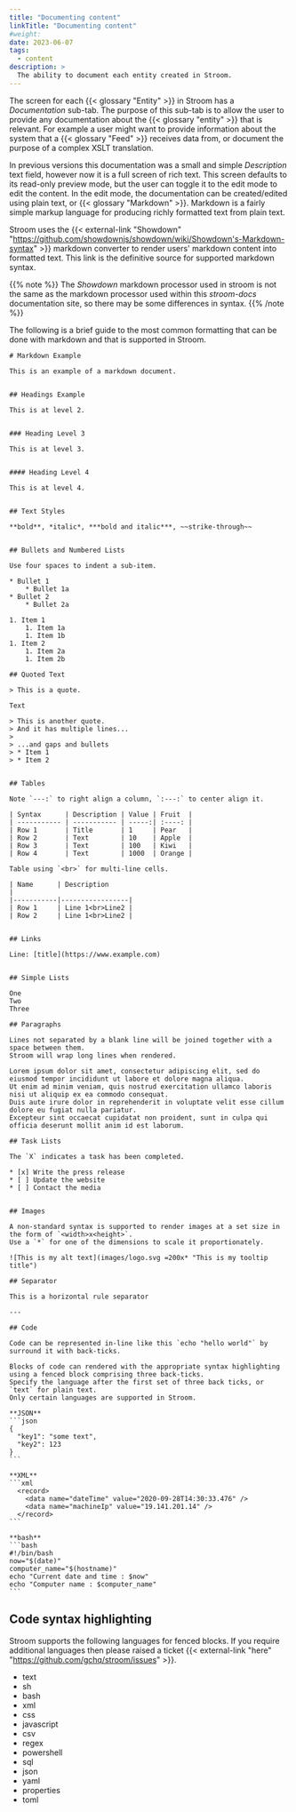 ```yaml
---
title: "Documenting content"
linkTitle: "Documenting content"
#weight:
date: 2023-06-07
tags: 
  - content
description: >
  The ability to document each entity created in Stroom.
---
```


The screen for each {{< glossary "Entity" >}} in Stroom has a *Documentation* sub-tab.
The purpose of this sub-tab is to allow the user to provide any documentation about the {{< glossary "entity" >}} that is relevant.
For example a user might want to provide information about the system that a {{< glossary "Feed" >}} receives data from, or document the purpose of a complex XSLT translation.

In previous versions this documentation was a small and simple *Description* text field, however now it is a full screen of rich text.
This screen defaults to its read-only preview mode, but the user can toggle it to the edit mode to edit the content.
In the edit mode, the documentation can be created/edited using plain text, or {{< glossary "Markdown" >}}.
Markdown is a fairly simple markup language for producing richly formatted text from plain text.

Stroom uses the {{< external-link "Showdown" "https://github.com/showdownjs/showdown/wiki/Showdown's-Markdown-syntax" >}} markdown converter to render users' markdown content into formatted text.
This link is the definitive source for supported markdown syntax.

{{% note %}}
The _Showdown_ markdown processor used in stroom is not the same as the markdown processor used within this *stroom-docs* documentation site, so there may be some differences in syntax.
{{% /note %}}


The following is a brief guide to the most common formatting that can be done with markdown and that is supported in Stroom.

````text
# Markdown Example

This is an example of a markdown document.


## Headings Example

This is at level 2.


### Heading Level 3

This is at level 3.


#### Heading Level 4

This is at level 4.


## Text Styles

**bold**, *italic*, ***bold and italic***, ~~strike-through~~


## Bullets and Numbered Lists

Use four spaces to indent a sub-item.

* Bullet 1
    * Bullet 1a
* Bullet 2
    * Bullet 2a

1. Item 1
    1. Item 1a
    1. Item 1b
1. Item 2
    1. Item 2a
    1. Item 2b

## Quoted Text

> This is a quote.

Text

> This is another quote.  
> And it has multiple lines...
>
> ...and gaps and bullets
> * Item 1
> * Item 2


## Tables

Note `---:` to right align a column, `:---:` to center align it.

| Syntax      | Description | Value | Fruit  |
| ----------- | ----------- | -----:| :----: |
| Row 1       | Title       | 1     | Pear   |
| Row 2       | Text        | 10    | Apple  |
| Row 3       | Text        | 100   | Kiwi   |
| Row 4       | Text        | 1000  | Orange |

Table using `<br>` for multi-line cells.

| Name      | Description                                                                                                                  |
|-----------|-----------------|
| Row 1     | Line 1<br>Line2 |
| Row 2     | Line 1<br>Line2 |


## Links

Line: [title](https://www.example.com)


## Simple Lists

One  
Two  
Three  

## Paragraphs

Lines not separated by a blank line will be joined together with a space between them.
Stroom will wrap long lines when rendered.

Lorem ipsum dolor sit amet, consectetur adipiscing elit, sed do eiusmod tempor incididunt ut labore et dolore magna aliqua.
Ut enim ad minim veniam, quis nostrud exercitation ullamco laboris nisi ut aliquip ex ea commodo consequat.
Duis aute irure dolor in reprehenderit in voluptate velit esse cillum dolore eu fugiat nulla pariatur.
Excepteur sint occaecat cupidatat non proident, sunt in culpa qui officia deserunt mollit anim id est laborum.

## Task Lists

The `X` indicates a task has been completed.

* [x] Write the press release
* [ ] Update the website
* [ ] Contact the media


## Images

A non-standard syntax is supported to render images at a set size in the form of `<width>x<height>`.
Use a `*` for one of the dimensions to scale it proportionately.

![This is my alt text](images/logo.svg =200x* "This is my tooltip title")

## Separator

This is a horizontal rule separator

---

## Code

Code can be represented in-line like this `echo "hello world"` by surround it with back-ticks.

Blocks of code can rendered with the appropriate syntax highlighting using a fenced block comprising three back-ticks.
Specify the language after the first set of three back ticks, or `text` for plain text.
Only certain languages are supported in Stroom.

**JSON**
```json
{
  "key1": "some text",
  "key2": 123
}
```

**XML**
```xml
  <record>
    <data name="dateTime" value="2020-09-28T14:30:33.476" />
    <data name="machineIp" value="19.141.201.14" />
  </record>
```

**bash**
```bash
#!/bin/bash
now="$(date)"
computer_name="$(hostname)"
echo "Current date and time : $now"
echo "Computer name : $computer_name"
```
````

## Code syntax highlighting

Stroom supports the following languages for fenced blocks.
If you require additional languages then please raised a ticket {{< external-link "here" "https://github.com/gchq/stroom/issues" >}}.

* text
* sh
* bash
* xml
* css
* javascript
* csv
* regex
* powershell
* sql
* json
* yaml
* properties
* toml


